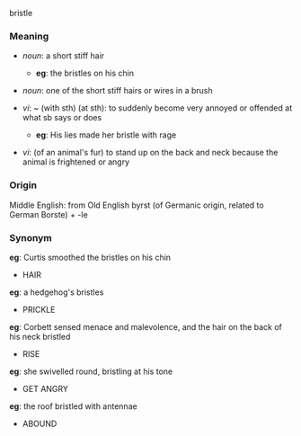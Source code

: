 bristle
### Meaning
+ _noun_: a short stiff hair
	+ __eg__: the bristles on his chin
+ _noun_: one of the short stiff hairs or wires in a brush

+ _vi_: ~ (with sth) (at sth): to suddenly become very annoyed or offended at what sb says or does
	+ __eg__: His lies made her bristle with rage
+ _vi_: (of an animal's fur) to stand up on the back and neck because the animal is frightened or angry
### Origin

Middle English: from Old English byrst (of Germanic origin, related to German Borste) + -le

### Synonym

__eg__: Curtis smoothed the bristles on his chin

+ HAIR

__eg__: a hedgehog's bristles

+ PRICKLE

__eg__: Corbett sensed menace and malevolence, and the hair on the back of his neck bristled

+ RISE

__eg__: she swivelled round, bristling at his tone

+ GET ANGRY

__eg__: the roof bristled with antennae

+ ABOUND


